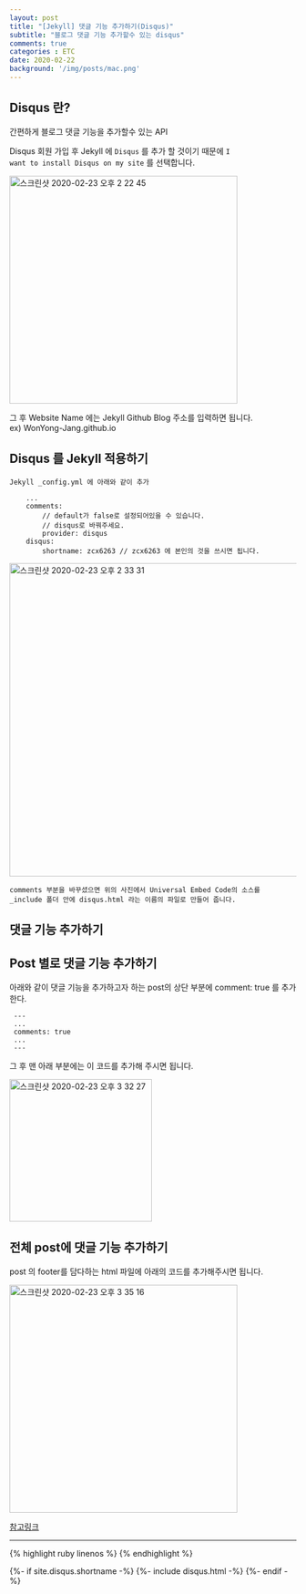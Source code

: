 ```yaml
---
layout: post
title: "[Jekyll] 댓글 기능 추가하기(Disqus)"
subtitle: "블로그 댓글 기능 추가할수 있는 disqus"
comments: true
categories : ETC
date: 2020-02-22
background: '/img/posts/mac.png'
---
```


## Disqus 란?    

간편하게 블로그 댓글 기능을 추가할수 있는 API    


Disqus 회원 가입 후 Jekyll 에 <code class="language-plaintext highlighter-rouge">Disqus</code> 를
추가 할 것이기 때문에 <code class="language-plaintext highlighter-rouge">I want to install Disqus on my site</code>
를 선택합니다.    


<img width="400" alt="스크린샷 2020-02-23 오후 2 22 45" src="https://user-images.githubusercontent.com/26623547/75104101-50b69b00-5648-11ea-8906-15ae8a6f8a8f.png">    


그 후 Website Name 에는 Jekyll Github Blog 주소를 입력하면 됩니다.    
ex) WonYong-Jang.github.io

## Disqus 를 Jekyll 적용하기     


`Jekyll _config.yml 에 아래와 같이 추가`   

```
    ...
    comments:
        // default가 false로 설정되어있을 수 있습니다.
        // disqus로 바꿔주세요.
        provider: disqus
    disqus:
        shortname: zcx6263 // zcx6263 에 본인의 것을 쓰시면 됩니다. 
```

<img width="550" alt="스크린샷 2020-02-23 오후 2 33 31" src="https://user-images.githubusercontent.com/26623547/75104474-b0af4080-564c-11ea-8262-6cd9dc273480.png">    

`comments 부분을 바꾸셨으면 위의 사진에서 Universal Embed Code의 소스를 
_include 폴더 안에 disqus.html 라는 이름의 파일로 만들어 줍니다.`     


## 댓글 기능 추가하기    


## Post 별로 댓글 기능 추가하기   

아래와 같이 댓글 기능을 추가하고자 하는 post의 상단 부분에 comment: true 를 추가 한다.     

```
 ---
 ...
 comments: true
 ...
 ---
```

그 후 맨 아래 부분에는 이 코드를 추가해 주시면 됩니다.    

<img width="250" alt="스크린샷 2020-02-23 오후 3 32 27" src="https://user-images.githubusercontent.com/26623547/75104895-bbb89f80-5651-11ea-8b05-56aa7b9b21f5.png">    

## 전체 post에 댓글 기능 추가하기    

post 의 footer를 담다하는 html 파일에 아래의 코드를 추가해주시면 됩니다.   


<img width="400" alt="스크린샷 2020-02-23 오후 3 35 16" src="https://user-images.githubusercontent.com/26623547/75104920-2c5fbc00-5652-11ea-92b2-c1b213d3979e.png">    



<a href="https://infiduk.github.io/2019/10/28/disqus.html">참고링크</a>

- - -

{% highlight ruby linenos %}
{% endhighlight %}


{%- if site.disqus.shortname -%}
    {%- include disqus.html -%}
{%- endif -%}









